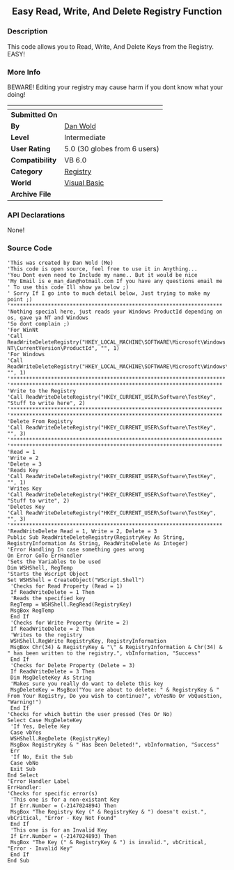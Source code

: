 ﻿<div align="center">

## Easy Read, Write, And Delete Registry Function


</div>

### Description

This code allows you to Read, Write, And Delete Keys from the Registry. EASY!
 
### More Info
 
BEWARE! Editing your registry may cause harm if you dont know what your doing!


<span>             |<span>
---                |---
**Submitted On**   |
**By**             |[Dan Wold](https://github.com/Planet-Source-Code/PSCIndex/blob/master/ByAuthor/dan-wold.md)
**Level**          |Intermediate
**User Rating**    |5.0 (30 globes from 6 users)
**Compatibility**  |VB 6\.0
**Category**       |[Registry](https://github.com/Planet-Source-Code/PSCIndex/blob/master/ByCategory/registry__1-36.md)
**World**          |[Visual Basic](https://github.com/Planet-Source-Code/PSCIndex/blob/master/ByWorld/visual-basic.md)
**Archive File**   |[](https://github.com/Planet-Source-Code/dan-wold-easy-read-write-and-delete-registry-function__1-28400/archive/master.zip)

### API Declarations

None!


### Source Code

```
'This was created by Dan Wold (Me)
'This code is open source, feel free to use it in Anything...
'You Dont even need to Include my name.. But it would be nice
'My Email is e_man_dan@hotmail.com If you have any questions email me
' To use this code Ill show ya below ;)
' Sorry If I go into to much detail below, Just trying to make my point ;)
'********************************************************************
'Nothing special here, just reads your Windows ProductId depending on os, gave ya NT and Windows
'So dont complain ;)
'For WinNt
'Call ReadWriteDeleteRegistry("HKEY_LOCAL_MACHINE\SOFTWARE\Microsoft\Windows NT\CurrentVersion\ProductId", "", 1)
'For Windows
'Call ReadWriteDeleteRegistry("HKEY_LOCAL_MACHINE\SOFTWARE\Microsoft\Windows\CurrentVersion\ProductId", "", 1)
'*********************************************************************
'********************************************************************
'Write to the Registry
'Call ReadWriteDeleteRegistry("HKEY_CURRENT_USER\Software\TestKey", "Stuff to write here", 2)
'********************************************************************
'********************************************************************
'Delete From Registry
'Call ReadWriteDeleteRegistry("HKEY_CURRENT_USER\Software\TestKey", "", 3)
'********************************************************************
'********************************************************************
'Read = 1
'Write = 2
'Delete = 3
'Reads Key
'Call ReadWriteDeleteRegistry("HKEY_CURRENT_USER\Software\TestKey", "", 1)
'Writes Key
'Call ReadWriteDeleteRegistry("HKEY_CURRENT_USER\Software\TestKey", "Stuff to write", 2)
'Deletes Key
'Call ReadWriteDeleteRegistry("HKEY_CURRENT_USER\Software\TestKey", "", 3)
'********************************************************************
'ReadWriteDelete Read = 1, Write = 2, Delete = 3
Public Sub ReadWriteDeleteRegistry(RegistryKey As String, RegistryInformation As String, ReadWriteDelete As Integer)
'Error Handling In case something goes wrong
On Error GoTo ErrHandler
'Sets the Variables to be used
Dim WSHShell, RegTemp
'Starts the Wscript Object
Set WSHShell = CreateObject("WScript.Shell")
 'Checks for Read Property (Read = 1)
 If ReadWriteDelete = 1 Then
 'Reads the specified key
 RegTemp = WSHShell.RegRead(RegistryKey)
 MsgBox RegTemp
 End If
 'Checks for Write Property (Write = 2)
 If ReadWriteDelete = 2 Then
 'Writes to the registry
 WSHShell.RegWrite RegistryKey, RegistryInformation
 MsgBox Chr(34) & RegistryKey & "\" & RegistryInformation & Chr(34) & " has been written to the registry.", vbInformation, "Success"
 End If
 'Checks for Delete Property (Delete = 3)
 If ReadWriteDelete = 3 Then
 Dim MsgDeleteKey As String
 'Makes sure you really do want to delete this key
 MsgDeleteKey = MsgBox("You are about to delete: " & RegistryKey & " From Your Registry, Do you wish to continue?", vbYesNo Or vbQuestion, "Warning!")
 End If
'Checks for which buttin the user pressed (Yes Or No)
Select Case MsgDeleteKey
 'If Yes, Delete Key
 Case vbYes
 WSHShell.RegDelete (RegistryKey)
 MsgBox RegistryKey & " Has Been Deleted!", vbInformation, "Success"
 Err
 'If No, Exit the Sub
 Case vbNo
 Exit Sub
End Select
'Error Handler Label
ErrHandler:
'Checks for specific error(s)
 'This one is for a non-existant Key
 If Err.Number = (-2147024894) Then
 MsgBox "The Registry Key (" & RegistryKey & ") doesn't exist.", vbCritical, "Error - Key Not Found"
 End If
 'This one is for an Invalid Key
 If Err.Number = (-2147024893) Then
 MsgBox "The Key (" & RegistryKey & ") is invalid.", vbCritical, "Error - Invalid Key"
 End If
End Sub
```

